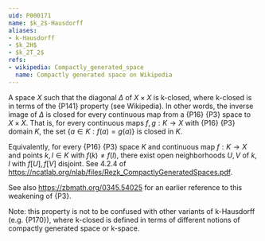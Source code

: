 ```yaml
---
uid: P000171
name: $k_2$-Hausdorff
aliases:
- k-Hausdorff
- $k_2H$
- $k_2T_2$
refs:
- wikipedia: Compactly_generated_space
  name: Compactly generated space on Wikipedia
---
```


A space $X$ such that the diagonal $\Delta$ of $X\times X$ is k-closed, where k-closed is in terms of the {P141} property (see Wikipedia).  In other words, the inverse image of $\Delta$ is closed for every continuous map from a
{P16} {P3} space to $X\times X$.
That is, for every continuous maps $f,g:K\to X$ with {P16} {P3} domain $K$, the set $\{a\in K:f(a)=g(a)\}$ is closed in $K$.

Equivalently, for every {P16} {P3} space $K$ and
continuous map $f:K\to X$ and points $k,l\in K$ with $f(k)\not=f(l)$,
there exist open neighborhoods $U,V$ of $k,l$ with $f[U],f[V]$
disjoint. See 4.2.4 of <https://ncatlab.org/nlab/files/Rezk_CompactlyGeneratedSpaces.pdf>.

See also <https://zbmath.org/0345.54025> for an earlier
reference to this weakening of {P3}.

Note: this property is not to be confused with other variants of k-Hausdorff (e.g. {P170}), where k-closed is defined in terms of different notions of compactly generated space or k-space.
